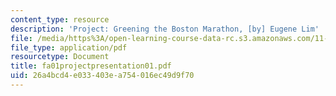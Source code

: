 ```yaml
---
content_type: resource
description: 'Project: Greening the Boston Marathon, [by] Eugene Lim'
file: /media/https%3A/open-learning-course-data-rc.s3.amazonaws.com/11-122-environment-and-society-fall-2002/26a4bcd4e033403ea754016ec49d9f70_fa01projectpresentation01.pdf
file_type: application/pdf
resourcetype: Document
title: fa01projectpresentation01.pdf
uid: 26a4bcd4-e033-403e-a754-016ec49d9f70
---
```

